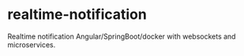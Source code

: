 # realtime-notification

Realtime notification Angular/SpringBoot/docker with websockets and microservices. 
